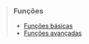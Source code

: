 > ### Funções
>
> - [Funções básicas](#funções-básicas)
> - [Funções avançadas](#funções-avançadas)

